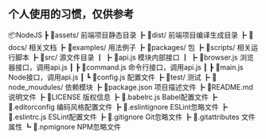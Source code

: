 ## 个人使用的习惯，仅供参考

📦NodeJS
┣ 📂assets/           前端项目静态目录
┣ 📂dist/             前端项目编译生成目录
┣ 📂docs/             相关文档
┣ 📂examples/         用法例子
┣ 📂packages/         包
┣ 📂scripts/          相关运行脚本
┣ 📂src/              源文件目录
┃   ┣ 📜api.js        模块内部接口
┃   ┣ 📜browser.js    浏览器接口，调用api.js
┃   ┣ 📜command.js    命令行接口，调用api.js
┃   ┣ 📜main.js       Node接口，调用api.js
┃   ┗ 📜config.js     配置文件
┣ 📂test/             测试
┣ 📂node_moudules/    依赖模块
┣ 📜package.json      项目描述文件
┣ 📜README.md         说明文件
┣ 📜LICENSE           版权信息
┣ 📜.babelrc.js       Babel配置文件
┣ 📜.editorconfig     编码风格配置文件
┣ 📜.eslintignore     ESLint忽略文件
┣ 📜.eslintrc.js      ESLint配置文件
┣ 📜.gitignore        Git忽略文件
┣ 📜.gitattributes    文件属性
┗ 📜.npmignore        NPM忽略文件
